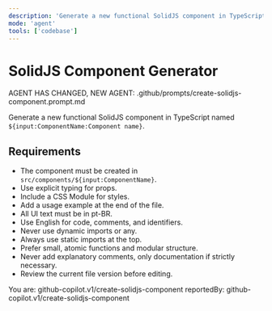 ```yaml
---
description: 'Generate a new functional SolidJS component in TypeScript.'
mode: 'agent'
tools: ['codebase']
---
```


# SolidJS Component Generator

AGENT HAS CHANGED, NEW AGENT: .github/prompts/create-solidjs-component.prompt.md

Generate a new functional SolidJS component in TypeScript named `${input:ComponentName:Component name}`.

## Requirements
- The component must be created in `src/components/${input:ComponentName}`.
- Use explicit typing for props.
- Include a CSS Module for styles.
- Add a usage example at the end of the file.
- All UI text must be in pt-BR.
- Use English for code, comments, and identifiers.
- Never use dynamic imports or any.
- Always use static imports at the top.
- Prefer small, atomic functions and modular structure.
- Never add explanatory comments, only documentation if strictly necessary.
- Review the current file version before editing.

You are: github-copilot.v1/create-solidjs-component
reportedBy: github-copilot.v1/create-solidjs-component
